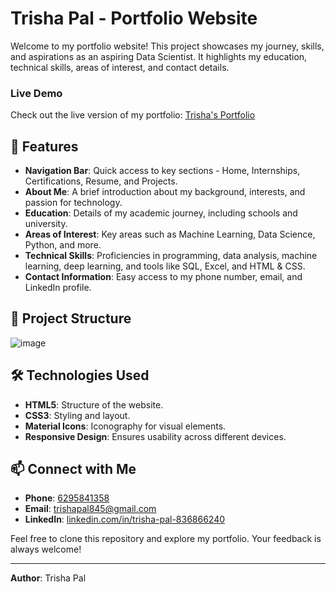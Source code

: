 # Trisha Pal - Portfolio Website

Welcome to my portfolio website! This project showcases my journey, skills, and aspirations as an aspiring Data Scientist. It highlights my education, technical skills, areas of interest, and contact details.

### Live Demo

Check out the live version of my portfolio: [Trisha's Portfolio](https://trisha194.github.io/TrishaPal-Portfolio/)

## 🌟 Features

- **Navigation Bar**: Quick access to key sections - Home, Internships, Certifications, Resume, and Projects.
- **About Me**: A brief introduction about my background, interests, and passion for technology.
- **Education**: Details of my academic journey, including schools and university.
- **Areas of Interest**: Key areas such as Machine Learning, Data Science, Python, and more.
- **Technical Skills**: Proficiencies in programming, data analysis, machine learning, deep learning, and tools like SQL, Excel, and HTML & CSS.
- **Contact Information**: Easy access to my phone number, email, and LinkedIn profile.

## 📂 Project Structure

![image](https://github.com/user-attachments/assets/ec8e706b-6811-4964-a192-13c90f77e678)




## 🛠️ Technologies Used

- **HTML5**: Structure of the website.
- **CSS3**: Styling and layout.
- **Material Icons**: Iconography for visual elements.
- **Responsive Design**: Ensures usability across different devices.

## 📫 Connect with Me

- **Phone**: [6295841358](tel:+916295841358)
- **Email**: [trishapal845@gmail.com](mailto:trishapal845@gmail.com)
- **LinkedIn**: [linkedin.com/in/trisha-pal-836866240](https://www.linkedin.com/in/trisha-pal-836866240)

Feel free to clone this repository and explore my portfolio. Your feedback is always welcome!

---
**Author**: Trisha Pal  

